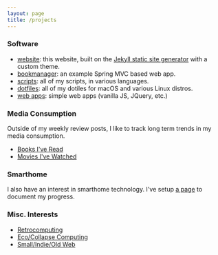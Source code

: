 ```yaml
---
layout: page
title: /projects 
---
```


### Software 

- [website](https://github.com/elliotalker/ealker.github.io): this website, built on the [Jekyll static site generator](https://jekyllrb.com) with a custom theme. 
- [bookmanager](https://github.com/elliotalker/bookmanager): an example Spring MVC based web app.
- [scripts](https://github.com/elliotalker/scripts): all of my scripts, in various languages.
- [dotfiles](https://github.com/elliotalker/dotfiles): all of my dotiles for macOS and various Linux distros. 
- [web apps](./web-apps.html): simple web apps (vanilla JS, JQuery, etc.) 


### Media Consumption

Outside of my weekly review posts, I like to track long term trends in my media consumption. 

- [Books I've Read](./bookshelf)
- [Movies I've Watched](./movies)

### Smarthome

I also have an interest in smarthome technology. I've setup [a page](./projects/smarthome.html) to document my progress. 

### Misc. Interests

- [Retrocomputing](./retro)
- [Eco/Collapse Computing](./eco-computing)
- [Small/Indie/Old Web](./web)